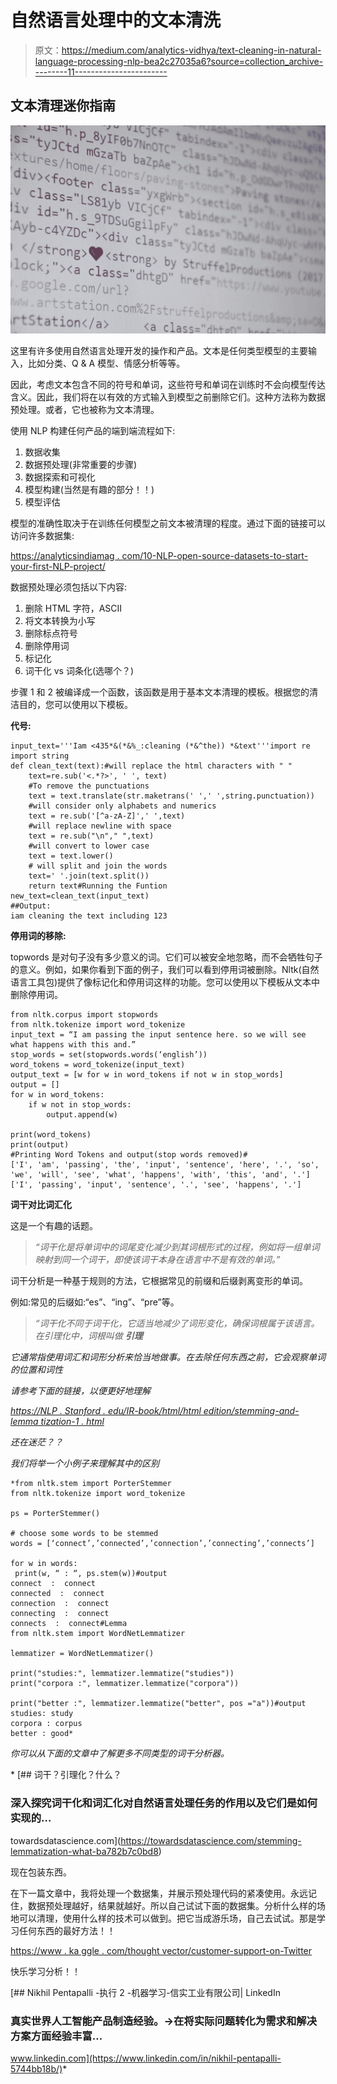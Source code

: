 # 自然语言处理中的文本清洗

> 原文：<https://medium.com/analytics-vidhya/text-cleaning-in-natural-language-processing-nlp-bea2c27035a6?source=collection_archive---------11----------------------->

## 文本清理迷你指南

![](img/0299a0f3e1e5cf42e2025b1d723321cb.png)

这里有许多使用自然语言处理开发的操作和产品。文本是任何类型模型的主要输入，比如分类、Q & A 模型、情感分析等等。

因此，考虑文本包含不同的符号和单词，这些符号和单词在训练时不会向模型传达含义。因此，我们将在以有效的方式输入到模型之前删除它们。这种方法称为数据预处理。或者，它也被称为文本清理。

使用 NLP 构建任何产品的端到端流程如下:

1.  数据收集
2.  数据预处理(非常重要的步骤)
3.  数据探索和可视化
4.  模型构建(当然是有趣的部分！！)
5.  模型评估

模型的准确性取决于在训练任何模型之前文本被清理的程度。通过下面的链接可以访问许多数据集:

[https://analyticsindiamag . com/10-NLP-open-source-datasets-to-start-your-first-NLP-project/](https://analyticsindiamag.com/10-nlp-open-source-datasets-to-start-your-first-nlp-project/)

数据预处理必须包括以下内容:

1.  删除 HTML 字符，ASCII
2.  将文本转换为小写
3.  删除标点符号
4.  删除停用词
5.  标记化
6.  词干化 vs 词条化(选哪个？)

步骤 1 和 2 被编译成一个函数，该函数是用于基本文本清理的模板。根据您的清洁目的，您可以使用以下模板。

**代号:**

```
input_text='''Iam <435*&(*&%_:cleaning (*&^the)) *&text'''import re
import string
def clean_text(text):#will replace the html characters with " "
    text=re.sub('<.*?>', ' ', text)  
    #To remove the punctuations
    text = text.translate(str.maketrans(' ',' ',string.punctuation))
    #will consider only alphabets and numerics
    text = re.sub('[^a-zA-Z]',' ',text)  
    #will replace newline with space
    text = re.sub("\n"," ",text)
    #will convert to lower case
    text = text.lower()
    # will split and join the words
    text=' '.join(text.split())
    return text#Running the Funtion
new_text=clean_text(input_text)
##Output:
iam cleaning the text including 123
```

**停用词的移除:**

topwords 是对句子没有多少意义的词。它们可以被安全地忽略，而不会牺牲句子的意义。例如，如果你看到下面的例子，我们可以看到停用词被删除。Nltk(自然语言工具包)提供了像标记化和停用词这样的功能。您可以使用以下模板从文本中删除停用词。

```
from nltk.corpus import stopwords
from nltk.tokenize import word_tokenize 
input_text = “I am passing the input sentence here. so we will see what happens with this and.”
stop_words = set(stopwords.words(‘english’)) 
word_tokens = word_tokenize(input_text) 
output_text = [w for w in word_tokens if not w in stop_words] 
output = [] 
for w in word_tokens: 
    if w not in stop_words: 
        output.append(w) 

print(word_tokens) 
print(output)
#Printing Word Tokens and output(stop words removed)#
['I', 'am', 'passing', 'the', 'input', 'sentence', 'here', '.', 'so', 'we', 'will', 'see', 'what', 'happens', 'with', 'this', 'and', '.']['I', 'passing', 'input', 'sentence', '.', 'see', 'happens', '.']
```

**词干对比词汇化**

这是一个有趣的话题。

> *“词干化是将单词中的词尾变化减少到其词根形式的过程，例如将一组单词映射到同一个词干，即使该词干本身在语言中不是有效的单词。”*

词干分析是一种基于规则的方法，它根据常见的前缀和后缀剥离变形的单词。

例如:常见的后缀如:“es”、“ing”、“pre”等。

> *“词干化不同于词干化，它适当地减少了词形变化，确保词根属于该语言。在引理化中，词根叫做* ***引理***

*它通常指使用词汇和词形分析来恰当地做事。在去除任何东西之前，它会观察单词的位置和词性*

*请参考下面的链接，以便更好地理解*

*[https://NLP . Stanford . edu/IR-book/html/html edition/stemming-and-lemma tization-1 . html](https://nlp.stanford.edu/IR-book/html/htmledition/stemming-and-lemmatization-1.html)*

*还在迷茫？？*

*我们将举一个小例子来理解其中的区别*

```
*from nltk.stem import PorterStemmer 
from nltk.tokenize import word_tokenize 

ps = PorterStemmer() 

# choose some words to be stemmed 
words = [‘connect’,’connected’,’connection’,’connecting’,’connects’]

for w in words: 
 print(w, “ : “, ps.stem(w))#output
connect  :  connect
connected  :  connect
connection  :  connect
connecting  :  connect
connects  :  connect#Lemma
from nltk.stem import WordNetLemmatizer 

lemmatizer = WordNetLemmatizer() 

print("studies:", lemmatizer.lemmatize("studies")) 
print("corpora :", lemmatizer.lemmatize("corpora")) 

print("better :", lemmatizer.lemmatize("better", pos ="a"))#output
studies: study
corpora : corpus
better : good*
```

*你可以从下面的文章中了解更多不同类型的词干分析器。*

*[](https://towardsdatascience.com/stemming-lemmatization-what-ba782b7c0bd8) [## 词干？引理化？什么？

### 深入探究词干化和词汇化对自然语言处理任务的作用以及它们是如何实现的…

towardsdatascience.com](https://towardsdatascience.com/stemming-lemmatization-what-ba782b7c0bd8) 

现在包装东西。

在下一篇文章中，我将处理一个数据集，并展示预处理代码的紧凑使用。永远记住，数据预处理越好，结果就越好。所以自己试试下面的数据集。分析什么样的场地可以清理，使用什么样的技术可以做到。把它当成游乐场，自己去试试。那是学习任何东西的最好方法！！

[https://www . ka ggle . com/thought vector/customer-support-on-Twitter](https://www.kaggle.com/thoughtvector/customer-support-on-twitter)

快乐学习分析！！

[](https://www.linkedin.com/in/nikhil-pentapalli-5744bb18b/) [## Nikhil Pentapalli -执行 2 -机器学习-信实工业有限公司| LinkedIn

### 真实世界人工智能产品制造经验。->在将实际问题转化为需求和解决方案方面经验丰富…

www.linkedin.com](https://www.linkedin.com/in/nikhil-pentapalli-5744bb18b/)*
